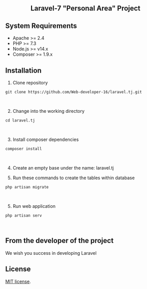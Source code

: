
## <p align="center">Laravel-7 "Personal Area" Project</p>
 
## System Requirements

<ul>
<li>Apache &gt;= 2.4</li>
<li>PHP &gt;= 7.3</li>
<li>Node.js &gt;= v14.x</li>
<li>Composer &gt;= 1.9.x</li>
</ul>

## Installation

<ol start="1">
<li>Clone repository</li>
</ol>

<div class="snippet-clipboard-content position-relative overflow-auto"><pre><code>git clone https://github.com/Web-developer-16/laravel.tj.git
</code></pre><div class="zeroclipboard-container position-absolute right-0 top-0">
    <clipboard-copy aria-label="Copy" class="ClipboardButton btn js-clipboard-copy m-2 p-0 tooltipped-no-delay" data-copy-feedback="Copied!" data-tooltip-direction="w" value="https://github.com/Web-developer-16/laravel.tj.git" tabindex="0" role="button"><svg aria-hidden="true" height="16" viewBox="0 0 16 16" version="1.1" width="16" data-view-component="true" class="octicon octicon-copy js-clipboard-copy-icon m-2"></svg><svg aria-hidden="true" height="16" viewBox="0 0 16 16" version="1.1" width="16" data-view-component="true" class="octicon octicon-check js-clipboard-check-icon color-text-success m-2 d-none"></svg></clipboard-copy></div></div>
  
  
<ol start="2">
<li>Change into the working directory</li>
</ol>

<div class="snippet-clipboard-content position-relative overflow-auto"><pre><code>cd laravel.tj
</code></pre><div class="zeroclipboard-container position-absolute right-0 top-0">
    <clipboard-copy aria-label="Copy" class="ClipboardButton btn js-clipboard-copy m-2 p-0 tooltipped-no-delay" data-copy-feedback="Copied!" data-tooltip-direction="w" 
                    value="cd laravel.tj" tabindex="0" role="button">
        <svg aria-hidden="true" height="16" viewBox="0 0 16 16" version="1.1" width="16" data-view-component="true" class="octicon octicon-copy js-clipboard-copy-icon m-2"></svg><svg aria-hidden="true" height="16" viewBox="0 0 16 16" version="1.1" width="16" data-view-component="true" class="octicon octicon-check js-clipboard-check-icon color-text-success m-2 d-none"></svg></clipboard-copy></div></div>
  
  
  <ol start="3">
<li>Install composer dependencies</li>
</ol>
  
  <div class="snippet-clipboard-content position-relative overflow-auto"><pre><code>composer install
</code></pre><div class="zeroclipboard-container position-absolute right-0 top-0">
    <clipboard-copy aria-label="Copy" class="ClipboardButton btn js-clipboard-copy m-2 p-0 tooltipped-no-delay" data-copy-feedback="Copied!" data-tooltip-direction="w" 
                    value="composer install" tabindex="0" role="button">
        <svg aria-hidden="true" height="16" viewBox="0 0 16 16" version="1.1" width="16" data-view-component="true" class="octicon octicon-copy js-clipboard-copy-icon m-2"></svg><svg aria-hidden="true" height="16" viewBox="0 0 16 16" version="1.1" width="16" data-view-component="true" class="octicon octicon-check js-clipboard-check-icon color-text-success m-2 d-none"></svg></clipboard-copy></div></div>
  
<ol start="4">
<li>Create an empty base under the name: laravel.tj </li>
</ol>


<ol start="5">
<li>Run these commands to create the tables within database</li>
</ol>

  <div class="snippet-clipboard-content position-relative overflow-auto"><pre><code>php artisan migrate
</code></pre><div class="zeroclipboard-container position-absolute right-0 top-0">
    <clipboard-copy aria-label="Copy" class="ClipboardButton btn js-clipboard-copy m-2 p-0 tooltipped-no-delay" data-copy-feedback="Copied!" data-tooltip-direction="w" 
                    value="composer install" tabindex="0" role="button">
        <svg aria-hidden="true" height="16" viewBox="0 0 16 16" version="1.1" width="16" data-view-component="true" class="octicon octicon-copy js-clipboard-copy-icon m-2"></svg><svg aria-hidden="true" height="16" viewBox="0 0 16 16" version="1.1" width="16" data-view-component="true" class="octicon octicon-check js-clipboard-check-icon color-text-success m-2 d-none"></svg></clipboard-copy></div></div>


<ol start="5">
<li>Run web application</li>
</ol>

  <div class="snippet-clipboard-content position-relative overflow-auto"><pre><code>php artisan serv
</code></pre><div class="zeroclipboard-container position-absolute right-0 top-0">
    <clipboard-copy aria-label="Copy" class="ClipboardButton btn js-clipboard-copy m-2 p-0 tooltipped-no-delay" data-copy-feedback="Copied!" data-tooltip-direction="w" value="composer install" tabindex="0" role="button">
        <svg aria-hidden="true" height="16" viewBox="0 0 16 16" version="1.1" width="16" data-view-component="true" class="octicon octicon-copy js-clipboard-copy-icon m-2"></svg><svg aria-hidden="true" height="16" viewBox="0 0 16 16" version="1.1" width="16" data-view-component="true" class="octicon octicon-check js-clipboard-check-icon color-text-success m-2 d-none"></svg></clipboard-copy></div></div>


## From the developer of the project

We wish you success in developing Laravel

## License

 [MIT license](https://opensource.org/licenses/MIT).
